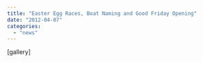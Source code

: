 ```yaml
---
title: "Easter Egg Races, Boat Naming and Good Friday Opening"
date: "2012-04-07"
categories: 
  - "news"
---
```


\[gallery\]
